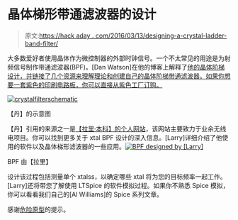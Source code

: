 # 晶体梯形带通滤波器的设计

> 原文:[https://hack aday . com/2016/03/13/designing-a-crystal-ladder-band-filter/](https://hackaday.com/2016/03/13/designing-a-crystal-ladder-bandpass-filter/)

大多数爱好者使用晶体作为微控制器的外部时钟信号。一个不太常见的用途是为射频信号制作带通滤波器(BPF)。[Dan Watson]在他的博客上解释了[他的晶体阶梯设计，并链接了几个资源来理解理论和创建自己的晶体阶梯带通滤波器。如果你想要一套紫色的印刷电路板，你可以直接从紫色工厂](http://syncchannel.blogspot.com/2016/02/quick-pcb-crystal-ladder-filter.html)[订购。](https://oshpark.com/shared_projects/bY1EnFdp)

[![crystalfilterschematic](../Images/04c5342c0e38e23b5aac3b5da65dc014.png)](https://hackaday.com/wp-content/uploads/2016/03/crystalfilterschematic.png) 

【丹】的示意图

【丹】引用的来源之一是[【拉里·本科】的个人网站](http://www.w0qe.com/Projects/crystal_bandpass_filters.html)，该网站主要致力于业余无线电项目。你可以找到更多关于 xtal BPF 设计的深入信息。[Larry]详细介绍了他使用的软件以及晶体梯形滤波器的一些应用。[![BPF designed by [Larry]](../Images/aaa9f89b8426d08c859c5db65c0d2a6a.png)](https://hackaday.com/wp-content/uploads/2016/03/20m_xtalbp_s21close_7-23-2009.gif) 

BPF 由【拉里】

设计该过程包括测量单个 xtalss，以确定哪些 xtal 将为您的目标频率一起工作。[Larry]还将带您了解使用 LTSpice 的软件模拟过程。如果你不熟悉 Spice 模拟，你可以看看我们自己的[Al Williams]的 Spice 系列文章。

感谢[危险原型](http://dangerousprototypes.com/2016/02/08/crystal-ladder-filter/)的提示。